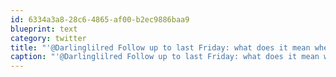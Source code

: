 ```yaml
---
id: 6334a3a8-28c6-4865-af00-b2ec9886baa9
blueprint: text
category: twitter
title: "'@Darlinglilred Follow up to last Friday: what does it mean when a girl demands to pay for 100% of the coffee or meal?"
caption: "'@Darlinglilred Follow up to last Friday: what does it mean when a girl demands to pay for 100% of the coffee or meal?"
---
```

